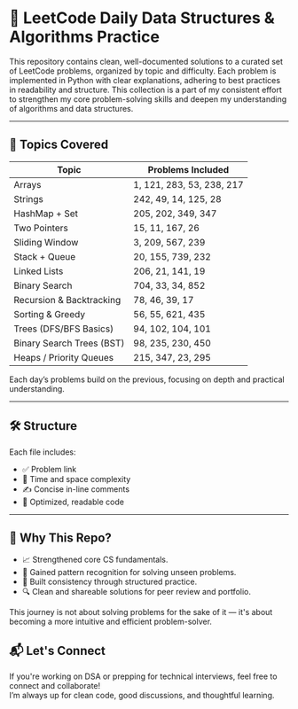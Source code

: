 # 📘 LeetCode Daily Data Structures & Algorithms Practice

This repository contains clean, well-documented solutions to a curated set of LeetCode problems, organized by topic and difficulty. Each problem is implemented in Python with clear explanations, adhering to best practices in readability and structure. This collection is a part of my consistent effort to strengthen my core problem-solving skills and deepen my understanding of algorithms and data structures.

---
## 📌 Topics Covered

| Topic                      | Problems Included                        |
|----------------------------|------------------------------------------|
| Arrays                    | 1, 121, 283, 53, 238, 217                |
| Strings                   | 242, 49, 14, 125, 28                     |
| HashMap + Set             | 205, 202, 349, 347                       |
| Two Pointers              | 15, 11, 167, 26                          |
| Sliding Window            | 3, 209, 567, 239                         |
| Stack + Queue             | 20, 155, 739, 232                        |
| Linked Lists              | 206, 21, 141, 19                         |
| Binary Search             | 704, 33, 34, 852                         |
| Recursion & Backtracking  | 78, 46, 39, 17                           |
| Sorting & Greedy          | 56, 55, 621, 435                         |
| Trees (DFS/BFS Basics)    | 94, 102, 104, 101                        |
| Binary Search Trees (BST) | 98, 235, 230, 450                        |
| Heaps / Priority Queues   | 215, 347, 23, 295                        |

Each day’s problems build on the previous, focusing on depth and practical understanding.

---

## 🛠️ Structure


Each file includes:
- ✅ Problem link
- 🧠 Time and space complexity
- ✍️ Concise in-line comments
- 📎 Optimized, readable code

---

## 🚀 Why This Repo?

- 📈 Strengthened core CS fundamentals.
- 🧠 Gained pattern recognition for solving unseen problems.
- 🎯 Built consistency through structured practice.
- 🔍 Clean and shareable solutions for peer review and portfolio.

This journey is not about solving problems for the sake of it — it's about becoming a more intuitive and efficient problem-solver.




## 📬 Let's Connect

If you're working on DSA or prepping for technical interviews, feel free to connect and collaborate!  
I’m always up for clean code, good discussions, and thoughtful learning.

